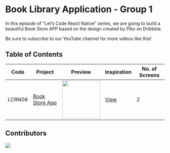 # Book Library Application - Group 1

In this episode of "Let’s Code React Native" series, we are going to build a beautiful Book Store APP based on the design created by Piko on Dribbble.

Be sure to subscribe to our YouTube channel for more videos like this!

## Table of Contents

| Code | Project | Preview | Inspiration | No. of Screens |
| ------ | ------ | ------ | ------ | ------ |
| LCRN06 | [Book Store App](https://youtu.be/PEI38Pa8ZYM) | <img src="https://cdn.dribbble.com/users/803221/screenshots/14118636/media/230da812c084a283acd15f7425106ae2.png?compress=1&resize=1200x900" width="120" /> | [View](https://dribbble.com/shots/14118636-Book-Store-App) | 2 |

## Contributors

<a href="https://github.com/byprogrammers/LCRN06-book-store-app/graphs/contributors">
   <img src="https://www.facebook.com/photo/?fbid=1000303673662045&set=a.100263040332784" />
</a>

